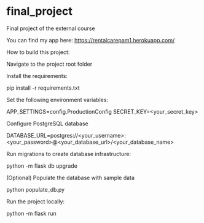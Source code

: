 # final_project
Final project of the external course

You can find my app here:
https://rentalcarepam1.herokuapp.com/

How to build this project:

Navigate to the project root folder

Install the requirements:

pip install -r requirements.txt



Set the following environment variables:

APP_SETTINGS=config.ProductionConfig
SECRET_KEY=<your_secret_key>

Configure PostgreSQL database

DATABASE_URL=postgres://<your_username>:<your_password>@<your_database_url>/<your_database_name>

Run migrations to create database infrastructure:

python -m flask db upgrade

(Optional) Populate the database with sample data

python populate_db.py

Run the project locally:

python -m flask run
